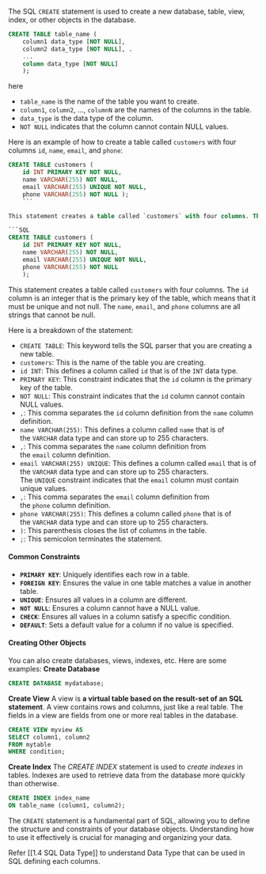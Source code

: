 The SQL `CREATE` statement is used to create a new database, table, view, index, or other objects in the database.
``` SQL
CREATE TABLE table_name ( 
	column1 data_type [NOT NULL], 
	column2 data_type [NOT NULL], .
	...
	column data_type [NOT NULL] 
	);
```

here
- `table_name` is the name of the table you want to create.
- `column1`, `column2`, ..., `columnN` are the names of the columns in the table.
- `data_type` is the data type of the column.
- `NOT NULL` indicates that the column cannot contain NULL values.

Here is an example of how to create a table called `customers` with four columns `id`, `name`, `email`, and `phone`:
``` SQL
CREATE TABLE customers (
	id INT PRIMARY KEY NOT NULL, 
	name VARCHAR(255) NOT NULL, 
	email VARCHAR(255) UNIQUE NOT NULL, 
	phone VARCHAR(255) NOT NULL );
	```

This statement creates a table called `customers` with four columns. The `id` column is an integer that is the primary key of the table, which means that it must be unique and not null. The name, email, and phone columns are all strings that cannot be null.

```SQL
CREATE TABLE customers ( 
	id INT PRIMARY KEY NOT NULL, 
	name VARCHAR(255) NOT NULL, 
	email VARCHAR(255) UNIQUE NOT NULL, 
	phone VARCHAR(255) NOT NULL 
	);
```
This statement creates a table called `customers` with four columns. The `id` column is an integer that is the primary key of the table, which means that it must be unique and not null. The `name`, `email`, and `phone` columns are all strings that cannot be null.

Here is a breakdown of the statement:

- `CREATE TABLE`: This keyword tells the SQL parser that you are creating a new table.
- `customers`: This is the name of the table you are creating.
- `id INT`: This defines a column called `id` that is of the `INT` data type.
- `PRIMARY KEY`: This constraint indicates that the `id` column is the primary key of the table.
- `NOT NULL`: This constraint indicates that the `id` column cannot contain NULL values.
- `,`: This comma separates the `id` column definition from the `name` column definition.
- `name VARCHAR(255)`: This defines a column called `name` that is of the `VARCHAR` data type and can store up to 255 characters.
- `,`: This comma separates the `name` column definition from the `email` column definition.
- `email VARCHAR(255) UNIQUE`: This defines a column called `email` that is of the `VARCHAR` data type and can store up to 255 characters. The `UNIQUE` constraint indicates that the `email` column must contain unique values.
- `,`: This comma separates the `email` column definition from the `phone` column definition.
- `phone VARCHAR(255)`: This defines a column called `phone` that is of the `VARCHAR` data type and can store up to 255 characters.
- `)`: This parenthesis closes the list of columns in the table.
- `;`: This semicolon terminates the statement.

#### Common Constraints
- **`PRIMARY KEY`**: Uniquely identifies each row in a table.
- **`FOREIGN KEY`**: Ensures the value in one table matches a value in another table.
- **`UNIQUE`**: Ensures all values in a column are different.
- **`NOT NULL`**: Ensures a column cannot have a NULL value.
- **`CHECK`**: Ensures all values in a column satisfy a specific condition.
- **`DEFAULT`**: Sets a default value for a column if no value is specified.

#### Creating Other Objects
You can also create databases, views, indexes, etc. Here are some examples:
**Create Database**
```SQL
CREATE DATABASE mydatabase;
```
**Create View**
A view is **a virtual table based on the result-set of an SQL statement**. A view contains rows and columns, just like a real table. The fields in a view are fields from one or more real tables in the database.
```SQL
CREATE VIEW myview AS
SELECT column1, column2
FROM mytable
WHERE condition;
```
**Create Index**
The _CREATE INDEX_ statement is used to _create indexes_ in tables. Indexes are used to retrieve data from the database more quickly than otherwise.
```SQL
CREATE INDEX index_name
ON table_name (column1, column2);
```

The `CREATE` statement is a fundamental part of SQL, allowing you to define the structure and constraints of your database objects. Understanding how to use it effectively is crucial for managing and organizing your data.

Refer [[1.4 SQL Data Type]] to understand Data Type that can be used in SQL defining each columns.